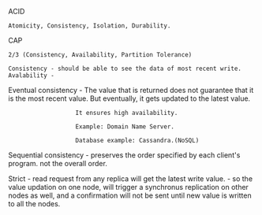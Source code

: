 ACID

    Atomicity, Consistency, Isolation, Durability.

CAP

    2/3 (Consistency, Availability, Partition Tolerance)

    Consistency - should be able to see the data of most recent write. 
    Avalability - 

Eventual consistency - The value that is returned does not guarantee that it is the most recent value. 
                       But eventually, it gets updated to the latest value.

                       It ensures high availability.

                       Example: Domain Name Server. 

                       Database example: Cassandra.(NoSQL)


Sequential consistency - preserves the order specified by each client's program. not the overall order. 

Strict - read request from any replica will get the latest write value. 
       - so the value updation on one node, will trigger a synchronus replication on other nodes as well, 
         and a confirmation will not be sent until new value is written to all the nodes. 


